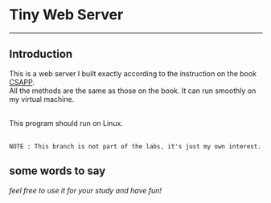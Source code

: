 # Tiny Web Server
---
## Introduction
This is a web server I built exactly according to the instruction on the book [CSAPP](https://hansimov.gitbook.io/csapp/).<br/>
All the methods are the same as those on the book. It can run smoothly on my virtual machine.<br/><br/>

This program should run on Linux. <br/><br/>

    NOTE : This branch is not part of the labs, it's just my own interest.

## some words to say
_feel free to use it for your study and have fun!_
